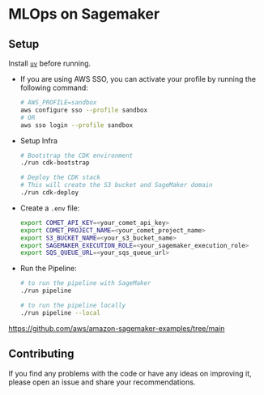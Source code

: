 # MLOps on Sagemaker


## Setup

Install [`uv`](https://docs.astral.sh/uv/getting-started/installation/) before running.

- If you are using AWS SSO, you can activate your profile by running the following command:

    ```bash
    # AWS_PROFILE=sandbox
    aws configure sso --profile sandbox
    # OR
    aws sso login --profile sandbox
    ```

- Setup Infra
    ```bash
    # Bootstrap the CDK environment
    ./run cdk-bootstrap

    # Deploy the CDK stack
    # This will create the S3 bucket and SageMaker domain
    ./run cdk-deploy
    ```

- Create a `.env` file:
    ```bash
    export COMET_API_KEY=<your_comet_api_key>
    export COMET_PROJECT_NAME=<your_comet_project_name>
    export S3_BUCKET_NAME=<your_s3_bucket_name>
    export SAGEMAKER_EXECUTION_ROLE=<your_sagemaker_execution_role>
    export SQS_QUEUE_URL=<your_sqs_queue_url>
    ```

-  Run the Pipeline:
    ```bash
    # to run the pipeline with SageMaker
    ./run pipeline

    # to run the pipeline locally
    ./run pipeline --local
    ```

https://github.com/aws/amazon-sagemaker-examples/tree/main

## Contributing

If you find any problems with the code or have any ideas on improving it, please open an issue and share your recommendations.
